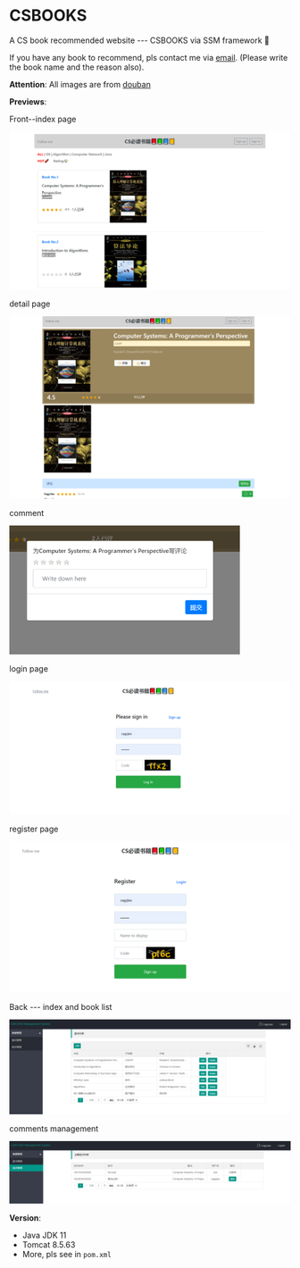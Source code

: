 # CSBOOKS
A CS book recommended website --- CSBOOKS via SSM framework 👺

If you have any book to recommend, pls contact me via [email](josh.jiao.322@gmail.com). (Please write the book name and the reason also).

**Attention**: All images are from [douban](https://book.douban.com/)



**Previews**:

Front--index page

<img src="previews/index.PNG" alt="index" style="zoom:50%;" />

detail page



<img src="previews/detail.PNG" alt="detail" style="zoom:50%;" />

comment

<img src="previews/comment.PNG" alt="comment" style="zoom:67%;" />

login page

<img src="previews/login.PNG" alt="login" style="zoom:67%;" />

register page

<img src="previews/signup.PNG" alt="signup" style="zoom:50%;" />

Back --- index and book list



<img src="previews/ms_index.PNG" alt="ms_index" style="zoom:50%;" />



comments management

<img src="previews/ms_comment.PNG" alt="ms_comment" style="zoom:50%;" />



**Version**:

- Java JDK 11
- Tomcat 8.5.63
- More, pls see in `pom.xml`

